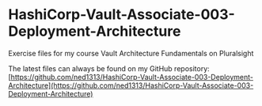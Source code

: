 # HashiCorp-Vault-Associate-003-Deployment-Architecture

Exercise files for my course Vault Architecture Fundamentals on Pluralsight

The latest files can always be found on my GitHub repository: [https://github.com/ned1313/HashiCorp-Vault-Associate-003-Deployment-Architecture](https://github.com/ned1313/HashiCorp-Vault-Associate-003-Deployment-Architecture)
